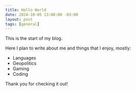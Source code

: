 ```yaml
---
title: Hello World
date: 2024-10-05 13:08:00 -03:00
layout: post
tags: [general]
---
```


This is the start of my blog.

Here I plan to write about me and things that I enjoy, mostly:
- Languages
- Geopolitics
- Gaming
- Coding

 Thank you for checking it out!
